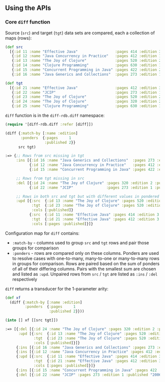 ## Using the APIs

### Core `diff` function

Source (`src`) and target (`tgt`) data sets are compared, each a collection of maps (rows):

```clojure
(def src
  [{:id 11 :name "Effective Java"                 :pages 414 :edition 3 :published "2018-01-06"}
   {:id 12 :name "Java Concurrency in Practice"   :pages 412 :edition 1 :published "2006-05-19"}
   {:id 13 :name "The Joy of Clojure"             :pages 520 :edition 2 :published "2014-06-13"}
   {:id 14 :name "Clojure Programming"            :pages 630 :edition 1 :published "2012-04-22"}
   {:id 15 :name "Concurrent Programming in Java" :pages 422 :edition 2 :published "1999-11-04"}
   {:id 16 :name "Java Generics and Collections"  :pages 273 :edition 1 :published "2006-10-27"}])

(def tgt
  [{:id 21 :name "Effective Java"                 :pages 412 :edition 3 :published "2018-03-08"}
   {:id 22 :name "JCIP"                           :pages 273 :edition 1 :published "2006-10-27"}
   {:id 23 :name "The Joy of Clojure"             :pages 520 :edition 2 :published "2014-06-17"}
   {:id 24 :name "The Joy of Clojure"             :pages 320 :edition 2 :published "2014-06-17"}
   {:id 25 :name "Clojure Programming"            :pages 630 :edition 1 :published "2012-04-22"}])
```

`diff` function is in the `diff-rdb.diff` namespace:

```clojure
(require '[diff-rdb.diff :refer [diff]])

(diff {:match-by [:name :edition]
       :ponders  {:pages     1
                  :published 2}}
      src tgt)

:=> {;; Rows from src missing in tgt
     :ins [{:id 16 :name "Java Generics and Collections"  :pages 273 :edition 1 :published "2006-10-27"}
           {:id 12 :name "Java Concurrency in Practice"   :pages 412 :edition 1 :published "2006-05-19"}
           {:id 15 :name "Concurrent Programming in Java" :pages 422 :edition 2 :published "1999-11-04"}]

     ;; Rows from tgt missing in src
     :del [{:id 24 :name "The Joy of Clojure" :pages 320 :edition 2 :published "2014-06-17"}
           {:id 22 :name "JCIP"               :pages 273 :edition 1 :published "2006-10-27"}]

     ;; Rows in both src and tgt but with different values in pondered columns
     :upd [{:src  {:id 13 :name "The Joy of Clojure" :pages 520 :edition 2 :published "2014-06-13"}
            :tgt  {:id 23 :name "The Joy of Clojure" :pages 520 :edition 2 :published "2014-06-17"}
            :cols [:published]}
           {:src  {:id 11 :name "Effective Java" :pages 414 :edition 3 :published "2018-01-06"}
            :tgt  {:id 21 :name "Effective Java" :pages 412 :edition 3 :published "2018-03-08"}
            :cols [:pages :published]}]}
```

Configuration map for `diff` contains:
- `:match-by` - columns used to group `src` and `tgt` rows and pair those groups for comparison
- `:ponders` -  rows are compared only on these columns. Ponders are used to resolve cases with one-to-many, many-to-one or many-to-many rows in groups for comparison. Rows are paired based on the sum of ponders of all of their differing columns. Pairs with the smallest sum are chosen and listed as `:upd`. Unpaired rows from `src` / `tgt` are listed as `:ins` / `:del` respectively

`diff` returns a transducer for the 1-parameter arity:

```clojure
(def xf
  (diff {:match-by [:name :edition]
         :ponders  {:pages     1
                    :published 2}}))

(into [] xf [[src tgt]])

:=> [{:del [{:id 24 :name "The Joy of Clojure" :pages 320 :edition 2 :published "2014-06-17"}]
      :upd [{:src  {:id 13 :name "The Joy of Clojure" :pages 520 :edition 2 :published "2014-06-13"}
             :tgt  {:id 23 :name "The Joy of Clojure" :pages 520 :edition 2 :published "2014-06-17"}
             :cols [:published]}]}
     {:ins [{:id 16 :name "Java Generics and Collections" :pages 273 :edition 1 :published "2006-10-27"}]}
     {:ins [{:id 12 :name "Java Concurrency in Practice" :pages 412 :edition 1 :published "2006-05-19"}]}
     {:upd [{:src  {:id 11 :name "Effective Java" :pages 414 :edition 3 :published "2018-01-06"}
             :tgt  {:id 21 :name "Effective Java" :pages 412 :edition 3 :published "2018-03-08"}
             :cols [:pages :published]}]}
     {:ins [{:id 15 :name "Concurrent Programming in Java" :pages 422 :edition 2 :published "1999-11-04"}]}
     {:del [{:id 22 :name "JCIP" :pages 273 :edition 1 :published "2006-10-27"}]}]
```